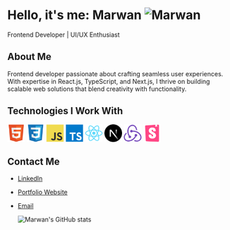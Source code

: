 # Hello, it's me: Marwan <img src="https://camo.githubusercontent.com/870d765b5c096038f097185a0ffa08df4011c0491b8039f3a7d5eeebf4d82c7e/68747470733a2f2f6d656469612e67697068792e636f6d2f6d656469612f57556c706c634d704f43456d5447427442572f67697068792e676966" alt="Marwan" width="30" height="30">




Frontend Developer | UI/UX Enthusiast

## About Me

Frontend developer passionate about crafting seamless user experiences. With expertise in React.js, TypeScript, and Next.js, I thrive on building scalable web solutions that blend creativity with functionality.


## Technologies I Work With

<p align="left">
  <img src="https://raw.githubusercontent.com/devicons/devicon/master/icons/html5/html5-original.svg" alt="HTML5" width="40" height="40"/>
  <img src="https://raw.githubusercontent.com/devicons/devicon/master/icons/css3/css3-original.svg" alt="CSS3" width="40" height="40"/>
  <img src="https://raw.githubusercontent.com/devicons/devicon/master/icons/javascript/javascript-original.svg" alt="JavaScript" width="40" height="40"/>
  <img src="https://raw.githubusercontent.com/devicons/devicon/master/icons/typescript/typescript-original.svg" alt="TypeScript" width="40" height="40"/>
  <img src="https://raw.githubusercontent.com/devicons/devicon/master/icons/react/react-original.svg" alt="React.js" width="40" height="40"/>
  <img src="https://raw.githubusercontent.com/devicons/devicon/master/icons/nextjs/nextjs-original.svg" alt="Next.js" width="40" height="40"/>
  <img src="https://raw.githubusercontent.com/devicons/devicon/master/icons/redux/redux-original.svg" alt="Redux" width="40" height="40"/>
  <img src="https://raw.githubusercontent.com/devicons/devicon/master/icons/storybook/storybook-original.svg" alt="Storybook" width="40" height="40"/>
</p>

## Contact Me

- [LinkedIn](https://www.linkedin.com/in/marwan-esmaail/)
- [Portfolio Website](https://www.yourportfolio.com)
- [Email](marwan.esmaail85@gmail.com)

  ![Marwan's GitHub stats](https://github-readme-stats.vercel.app/api?username=MarwanEsm&show_icons=true&theme=cobalt)


